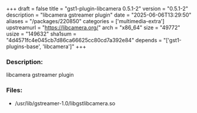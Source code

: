 +++
draft = false
title = "gst1-plugin-libcamera 0.5.1-2"
version = "0.5.1-2"
description = "libcamera gstreamer plugin"
date = "2025-06-06T13:29:50"
aliases = "/packages/220850"
categories = ['multimedia-extra']
upstreamurl = "https://libcamera.org/"
arch = "x86_64"
size = "49772"
usize = "149632"
sha1sum = "4d4571fc4e045cb7d86ca66625cc80cd7a392e84"
depends = "['gst1-plugins-base', 'libcamera']"
+++
### Description: 
libcamera gstreamer plugin

### Files: 
* /usr/lib/gstreamer-1.0/libgstlibcamera.so
